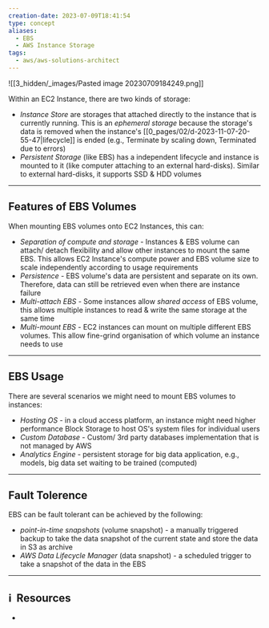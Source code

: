 ```yaml
---
creation-date: 2023-07-09T18:41:54
type: concept
aliases:
  - EBS
  - AWS Instance Storage
tags:
  - aws/aws-solutions-architect
---
```


![[3_hidden/_images/Pasted image 20230709184249.png]]

Within an EC2 Instance, there are two kinds of storage: 
- *Instance Store* are storages that attached directly to the instance that is currently running. This is an *ephemeral storage* because the storage's data is removed when the instance's [[0_pages/02/d-2023-11-07-20-55-47|lifecycle]] is ended (e.g., Terminate by scaling down, Terminated due to errors)
- *Persistent Storage* (like EBS) has a independent lifecycle and instance is mounted to it (like computer attaching to an external hard-disks). Similar to external hard-disks, it supports SSD & HDD volumes

---
## Features of EBS Volumes

When mounting EBS volumes onto EC2 Instances, this can: 
- *Separation of compute and storage* - Instances & EBS volume can attach/ detach flexibility and allow other instances to mount the same EBS. This allows EC2 Instance's compute power and EBS volume size to scale independently according to usage requirements
- *Persistence* - EBS volume's data are persistent and separate on its own. Therefore, data can still be retrieved even when there are instance failure
- *Multi-attach EBS* - Some instances allow *shared access* of EBS volume, this allows multiple instances to read & write the same storage at the same time 
- *Multi-mount EBS* - EC2 instances can mount on multiple different EBS volumes. This allow fine-grind organisation of which volume an instance needs to use

---
## EBS Usage

There are several scenarios we might need to mount EBS volumes to instances: 

- *Hosting OS* - in a cloud access platform, an instance might need higher performance Block Storage to host OS's system files for individual users
- *Custom Database* - Custom/ 3rd party databases implementation that is not managed by AWS
- *Analytics Engine* - persistent storage for big data application, e.g., models, big data set waiting to be trained (computed)

---
## Fault Tolerence

EBS can be fault tolerant can be achieved by the following: 
- *point-in-time snapshots* (volume snapshot) - a manually triggered backup to take the data snapshot of the current state and store the data in S3 as archive
- *AWS Data Lifecycle Manager* (data snapshot) - a scheduled trigger to take a snapshot of the data in the EBS



---
## ℹ️  Resources
- 